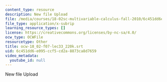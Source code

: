 ```yaml
---
content_type: resource
description: New file Upload
file: /media/courses/18-02sc-multivariable-calculus-fall-2010/6c451dd6e095ccf5cd2a8873ca8d7659_ocw-18_02-f07-lec33_220k.srt
file_type: application/x-subrip
learning_resource_types: []
license: https://creativecommons.org/licenses/by-nc-sa/4.0/
ocw_type: OCWFile
resourcetype: Other
title: ocw-18_02-f07-lec33_220k.srt
uid: 6c451dd6-e095-ccf5-cd2a-8873ca8d7659
video_metadata:
  youtube_id: null
---
```

New file Upload